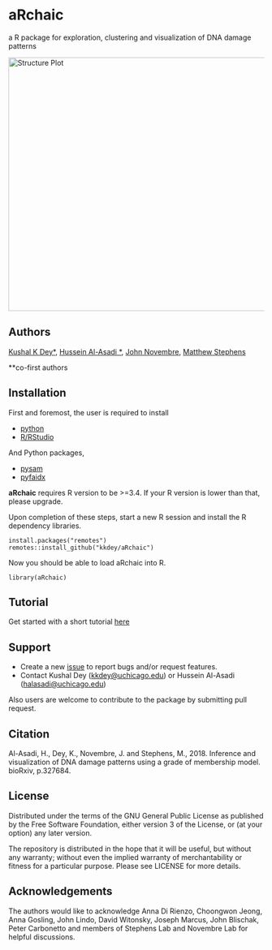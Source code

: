 # aRchaic

a R package for exploration, clustering and visualization of DNA damage patterns 

<img src="docs/vignette_fig.png" alt="Structure Plot" height="500" width="600">

## Authors

[Kushal K Dey*](http://kkdey.github.io/), [Hussein Al-Asadi
*](https://halasadi.wordpress.com/), [John Novembre](http://jnpopgen.org/), [Matthew Stephens](http://stephenslab.uchicago.edu/)

\*\*co-first authors

## Installation

First and foremost, the user is required to install 

* [python](https://www.python.org/downloads/) 
* [R/RStudio](https://www.rstudio.com/) 

And Python packages,

* [pysam](http://pysam.readthedocs.io/en/latest/installation.html) 
* [pyfaidx](https://pythonhosted.org/pyfaidx/#installation)

**aRchaic** requires R version to be >=3.4. If your R version is lower than that,
please upgrade. 

Upon completion of these steps, start a new R session and install the R dependency libraries.

```
install.packages("remotes")
remotes::install_github("kkdey/aRchaic")
```

Now you should be able to load aRchaic into R.

```
library(aRchaic)
```

## Tutorial

Get started with a short tutorial [here](https://kkdey.github.io/aRchaic/) 

## Support

* Create a new [issue](https://github.com/kkdey/aRchaic/issues) to report bugs and/or request features.
* Contact Kushal Dey (kkdey@uchicago.edu) or Hussein Al-Asadi (halasadi@uchicago.edu)

Also users are welcome to contribute to the package by submitting pull request. 

## Citation

Al-Asadi, H., Dey, K., Novembre, J. and Stephens, M., 2018. Inference and visualization of DNA damage patterns using a grade of membership model. bioRxiv, p.327684.


## License

Distributed under the terms of the GNU General Public License as published by the Free Software Foundation, either version 3 of the License, or (at your option) any later version.

The repository is distributed in the hope that it will be useful, but without any warranty; without even the implied warranty of merchantability or fitness for a particular purpose. Please see LICENSE for more details.

## Acknowledgements

The authors would like to acknowledge Anna Di Rienzo, Choongwon Jeong, Anna Gosling, John Lindo, David Witonsky, Joseph Marcus, John Blischak, Peter Carbonetto and members of Stephens Lab and Novembre Lab for helpful discussions.



